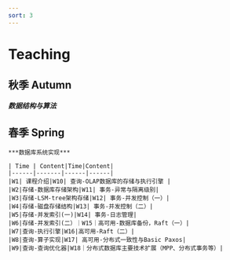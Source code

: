 ```yaml
---
sort: 3
---
```


# Teaching


##  秋季 Autumn

***数据结构与算法***


## 春季 Spring

```tip
***数据库系统实现***

| Time | Content|Time|Content|
|------|-------|------|------|
|W1| 课程介绍|W10| 查询-OLAP数据库的存储与执行引擎 |
|W2|存储-数据库存储架构|W11| 事务-异常与隔离级别|
|W3|存储-LSM-tree架构存储|W12| 事务-并发控制（一）|
|W4|存储-磁盘存储结构|W13| 事务-并发控制（二）|
|W5|存储-并发索引(一)|W14| 事务-日志管理|
|W6|存储-并发索引(二）｜W15｜高可用-数据库备份，Raft（一）|
|W7|查询-执行引擎|W16|高可用-Raft（二）|
|W8|查询-算子实现|W17| 高可用-分布式一致性与Basic Paxos|
|W9|查询-查询优化器|W18｜分布式数据库主要技术扩展（MPP、分布式事务等）|

```
